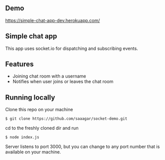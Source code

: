 ## Demo 
https://simple-chat-app-dev.herokuapp.com/ 

## Simple chat app
This app uses socket.io for dispatching and subscribing events.

## Features
* Joining chat room with a username
* Notifies when user joins or leaves the chat room

## Running locally
Clone this repo on your machine 

```$ git clone https://github.com/saaagar/socket-demo.git``` 

cd to the freshly cloned dir and run 

```$ node index.js```  

Server listens to port 3000, but you can change to any port number that is available on your machine.




